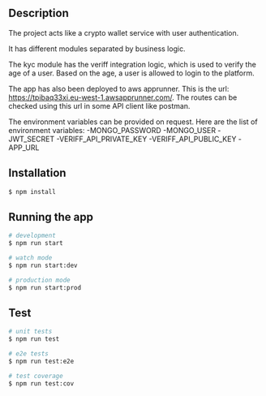 ## Description

The project acts like a crypto wallet service with user authentication.

It has different modules separated by business logic.

The kyc module has the veriff integration logic, which is used to verify the age of a user. Based on the age, a user is allowed to login to the platform.

The app has also been deployed to aws apprunner. This is the url: https://tpibaq33xi.eu-west-1.awsapprunner.com/. The routes can be checked using this url in some API client like postman.

The environment variables can be provided on request. Here are the list of environment variables:
-MONGO_PASSWORD
-MONGO_USER
-JWT_SECRET
-VERIFF_API_PRIVATE_KEY
-VERIFF_API_PUBLIC_KEY
-APP_URL


## Installation

```bash
$ npm install
```

## Running the app

```bash
# development
$ npm run start

# watch mode
$ npm run start:dev

# production mode
$ npm run start:prod
```

## Test

```bash
# unit tests
$ npm run test

# e2e tests
$ npm run test:e2e

# test coverage
$ npm run test:cov
```

